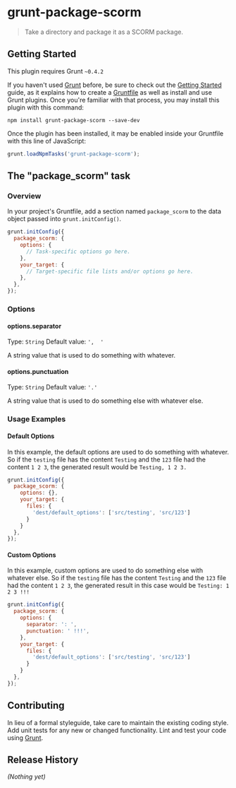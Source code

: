 # grunt-package-scorm

> Take a directory and package it as a SCORM package.

## Getting Started
This plugin requires Grunt `~0.4.2`

If you haven't used [Grunt](http://gruntjs.com/) before, be sure to check out the [Getting Started](http://gruntjs.com/getting-started) guide, as it explains how to create a [Gruntfile](http://gruntjs.com/sample-gruntfile) as well as install and use Grunt plugins. Once you're familiar with that process, you may install this plugin with this command:

```shell
npm install grunt-package-scorm --save-dev
```

Once the plugin has been installed, it may be enabled inside your Gruntfile with this line of JavaScript:

```js
grunt.loadNpmTasks('grunt-package-scorm');
```

## The "package_scorm" task

### Overview
In your project's Gruntfile, add a section named `package_scorm` to the data object passed into `grunt.initConfig()`.

```js
grunt.initConfig({
  package_scorm: {
    options: {
      // Task-specific options go here.
    },
    your_target: {
      // Target-specific file lists and/or options go here.
    },
  },
});
```

### Options

#### options.separator
Type: `String`
Default value: `',  '`

A string value that is used to do something with whatever.

#### options.punctuation
Type: `String`
Default value: `'.'`

A string value that is used to do something else with whatever else.

### Usage Examples

#### Default Options
In this example, the default options are used to do something with whatever. So if the `testing` file has the content `Testing` and the `123` file had the content `1 2 3`, the generated result would be `Testing, 1 2 3.`

```js
grunt.initConfig({
  package_scorm: {
    options: {},
    your_target: {
      files: {
        'dest/default_options': ['src/testing', 'src/123']
      }
    }
  },
});
```

#### Custom Options
In this example, custom options are used to do something else with whatever else. So if the `testing` file has the content `Testing` and the `123` file had the content `1 2 3`, the generated result in this case would be `Testing: 1 2 3 !!!`

```js
grunt.initConfig({
  package_scorm: {
    options: {
      separator: ': ',
      punctuation: ' !!!',
    },
    your_target: {
      files: {
        'dest/default_options': ['src/testing', 'src/123']
      }
    }
  },
});
```

## Contributing
In lieu of a formal styleguide, take care to maintain the existing coding style. Add unit tests for any new or changed functionality. Lint and test your code using [Grunt](http://gruntjs.com/).

## Release History
_(Nothing yet)_

